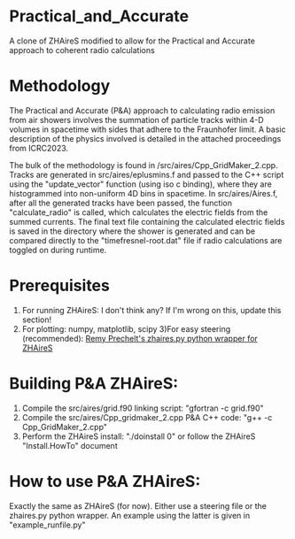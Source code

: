 # Practical_and_Accurate
A clone of ZHAireS modified to allow for the Practical and Accurate approach to coherent radio calculations

# Methodology
The Practical and Accurate (P&A) approach to calculating radio emission from air showers involves the summation of particle tracks within 4-D volumes in spacetime with sides that adhere to the Fraunhofer limit. A basic description of the physics involved is detailed in the attached proceedings from ICRC2023.

The bulk of the methodology is found in /src/aires/Cpp_GridMaker_2.cpp. Tracks are generated in src/aires/eplusmins.f and passed to the C++ script using the "update_vector" function (using iso c binding), where they are histogrammed into non-uniform 4D bins in spacetime. In src/aires/Aires.f, after all the generated tracks have been passed, the function "calculate_radio" is called, which calculates the electric fields from the summed currents. The final text file containing the calculated electric fields is saved in the directory where the shower is generated and can be compared directly to the "timefresnel-root.dat" file if radio calculations are toggled on during runtime.

# Prerequisites
1) For running ZHAireS: I don't think any? If I'm wrong on this, update this section!
2) For plotting: numpy, matplotlib, scipy
3)For easy steering (recommended): [Remy Prechelt's zhaires.py python wrapper for ZHAireS](https://github.com/rprechelt/zhaires.py)

# Building P&A ZHAireS:
1) Compile the src/aires/grid.f90 linking script: "gfortran -c grid.f90"
2) Compile the src/aires/Cpp_gridmaker_2.cpp P&A C++ code: "g++ -c Cpp_GridMaker_2.cpp"
3) Perform the ZHAireS install: "./doinstall 0" or follow the ZHAireS "Install.HowTo" document

# How to use P&A ZHAireS:
Exactly the same as ZHAireS (for now). Either use a steering file or the zhaires.py python wrapper. An example using the latter is given in "example_runfile.py"
